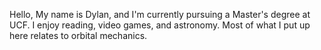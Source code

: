 Hello,
My name is Dylan, and I'm currently pursuing a Master's degree at UCF. I enjoy reading, video games, and astronomy.
Most of what I put up here relates to orbital mechanics.
<!---
QuiteFiber93/QuiteFiber93 is a ✨ special ✨ repository because its `README.md` (this file) appears on your GitHub profile.
You can click the Preview link to take a look at your changes.
--->
